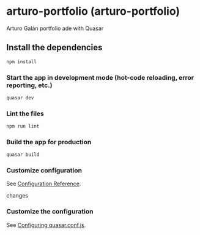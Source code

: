 # arturo-portfolio (arturo-portfolio)

Arturo Galán portfolio ade with Quasar

## Install the dependencies
```bash
npm install
```

### Start the app in development mode (hot-code reloading, error reporting, etc.)
```bash
quasar dev
```

### Lint the files
```bash
npm run lint
```

### Build the app for production
```bash
quasar build
```

### Customize configuration
See [Configuration Reference](https://cli.vuejs.org/config/).

changes
### Customize the configuration
See [Configuring quasar.conf.js](https://quasar.dev/quasar-cli/quasar-conf-js).
